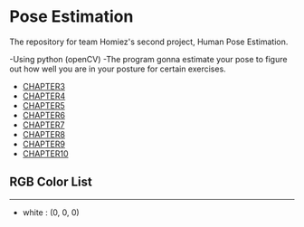 # Pose Estimation
The repository for team Homiez's second project, Human Pose Estimation.

-Using python (openCV)
-The program gonna estimate your pose to figure out how well you are in your posture for certain exercises.


- [CHAPTER3](https://github.com/AhnJunYeong0319/PoseEstimation/tree/main/CHAPTER3)
- [CHAPTER4](https://github.com/AhnJunYeong0319/PoseEstimation/tree/main/CHAPTER4)
- [CHAPTER5](https://github.com/AhnJunYeong0319/PoseEstimation/tree/main/CHAPTER5)
- [CHAPTER6](https://github.com/AhnJunYeong0319/PoseEstimation/tree/main/CHAPTER6)
- [CHAPTER7](https://github.com/AhnJunYeong0319/PoseEstimation/tree/main/CHAPTER7)
- [CHAPTER8](https://github.com/AhnJunYeong0319/PoseEstimation/tree/main/CHAPTER8)
- [CHAPTER9](https://github.com/AhnJunYeong0319/PoseEstimation/tree/main/CHAPTER9)
- [CHAPTER10](https://github.com/AhnJunYeong0319/PoseEstimation/tree/main/CHAPTER10)


## RGB Color List
---

- white : (0, 0, 0)
